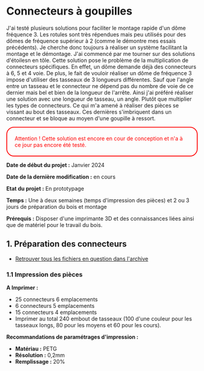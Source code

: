 # Connecteurs à goupilles
J'ai testé plusieurs solutions pour faciliter le montage rapide d'un dôme fréquence 3. Les rotules sont très répendues mais peu utilisés pour des dômes de fréquence supérieur à 2 (comme le démontre mes essais précédents).
Je cherche donc toujours à réaliser un système facilitant la montage et le démontage. 
J'ai commencé par me tourner sur des solutions d'étoilesn en tôle. Cette solution pose le problème de la multiplication de connecteurs spécifiques. En effet, un dôme demande déjà des connecteurs à 6, 5 et 4 voie. De plus, le fait de vouloir réaliser un dôme de fréquence 3 impose d'utiliser des tasseaux de 3 longueurs différentes. Sauf que l'angle entre un tasseau et le connecteur ne dépend pas du nombre de voie de ce dernier mais bel et bien de la longueur de l'arrête. 
Ainsi j'ai préféré réaliser une solution avec une longueur de tasseau, un angle. Plutôt que multiplier les types de connecteurs. 
Ce qui m'a amené à réaliser des pièces se vissant au bout des tasseaux. Ces dernières s'imbriquent dans un connecteur et se bloque au moyen d'une goupille à ressort. 


<section style="border: 2px solid red; padding: 20px; border-radius:20px; color: red;">
Attention ! Cette solution est encore en cour de conception et n'a à ce jour pas encore été testé. </li>
</section>

**Date de début du projet :** Janvier 2024

**Date de la dernière modification :** en cours

**Etat du projet :** En prototypage

**Temps :** Une à deux semaines (temps d'impression des pièces) et  2 ou 3 jours de préparation du bois et montage

**Prérequis :** Disposer d'une imprimante 3D et des connaissances liées ainsi que de matériel pour le travail du bois.



## 1. Préparation des connecteurs

- [Retrouver tous les fichiers en question dans l'archive](https://github.com/gheleguen/geodesic_dome/tree/master/hardware/connecteurs_imbriques)

 
### 1.1 Impression des pièces
**A Imprimer :**
 - 25 connecteurs 6 emplacements
 - 6 connecteurs 5 emplacements
 - 15 connecteurs 4 emplacements
 - Imprimer au total 240 embout de tasseaux (100 d'une couleur pour les tasseaux longs, 80 pour les moyens et 60 pour les cours).

**Recommandations de paramétrages d'impression :**
 - **Matériau :** PETG
 - **Résolution :** 0,2mm
 - **Remplissage :** 20%


